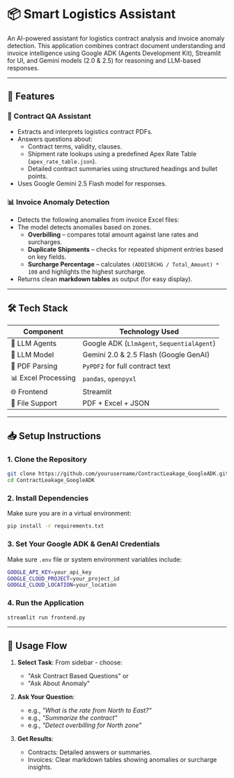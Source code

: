 # 📦 Smart Logistics Assistant

An AI-powered assistant for logistics contract analysis and invoice anomaly detection. This application combines contract document understanding and invoice intelligence using Google ADK (Agents Development Kit), Streamlit for UI, and Gemini models (2.0 & 2.5) for reasoning and LLM-based responses.

---

## 🚀 Features

### 📝 Contract QA Assistant
- Extracts and interprets logistics contract PDFs.
- Answers questions about:
  - Contract terms, validity, clauses.
  - Shipment rate lookups using a predefined Apex Rate Table (`apex_rate_table.json`).
  - Detailed contract summaries using structured headings and bullet points.
- Uses Google Gemini 2.5 Flash model for responses.

### 📊 Invoice Anomaly Detection
- Detects the following anomalies from invoice Excel files:
- The model detects anomalies based on zones.
  - **Overbilling** – compares total amount against lane rates and surcharges.
  - **Duplicate Shipments** – checks for repeated shipment entries based on key fields.
  - **Surcharge Percentage** – calculates `(ADDISRCHG / Total_Amount) * 100` and highlights the highest surcharge.
- Returns clean **markdown tables** as output (for easy display).

---

## 🛠️ Tech Stack

| Component              | Technology Used                       |
|------------------------|----------------------------------------|
| 🧠 LLM Agents           | Google ADK (`LlmAgent`, `SequentialAgent`) |
| 🤖 LLM Model           | Gemini 2.0 & 2.5 Flash (Google GenAI)  |
| 📄 PDF Parsing         | `PyPDF2` for full contract text        |
| 📊 Excel Processing    | `pandas`, `openpyxl`                   |
| 🌐 Frontend            | Streamlit                              |
| 📁 File Support        | PDF + Excel + JSON                     |
---

## 📥 Setup Instructions

### 1. Clone the Repository

```bash
git clone https://github.com/yourusername/ContractLeakage_GoogleADK.git
cd ContractLeakage_GoogleADK
```

### 2. Install Dependencies

Make sure you are in a virtual environment:

```bash
pip install -r requirements.txt
```

### 3. Set Your Google ADK & GenAI Credentials

Make sure `.env` file or system environment variables include:

```bash
GOOGLE_API_KEY=your_api_key
GOOGLE_CLOUD_PROJECT=your_project_id
GOOGLE_CLOUD_LOCATION=your_location
```

### 4. Run the Application

```bash
streamlit run frontend.py
```

---

## 🧪 Usage Flow

1. **Select Task**: From sidebar - choose:
   - "Ask Contract Based Questions" or
   - "Ask About Anomaly"

2. **Ask Your Question**:
   - e.g., _"What is the rate from North to East?"_
   - e.g., _"Summarize the contract"_
   - e.g., _"Detect overbilling for North zone"_

3. **Get Results**:
   - Contracts: Detailed answers or summaries.
   - Invoices: Clear markdown tables showing anomalies or surcharge insights.


